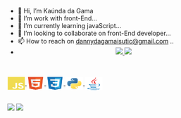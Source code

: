 - 👋 Hi, I’m Kaúnda da Gama
- 👀 I’m work with front-End...
- 🌱 I’m currently learning javaScript...
- 💞️ I’m looking to collaborate on  front-End developer...
- 📫 How to reach on dannydagamaisutic@gmail.com ..
- <div align="center">
  <a href="https://github.com/KaundaDaniel">
  <img height="170em" src="https://github-readme-stats.vercel.app/api?username=KaundaDaniel&show_icons=true&theme=dark&include_all_commits=true&count_private=true"/>
  <img height="170em" src="https://github-readme-stats.vercel.app/api/top-langs/?username=KaundaDaniel&layout=compact&langs_count=7&theme=dark"/>
</div>
</br>
  <div style="display: inline_block"><br>
  <img align="center" alt="Rafa-Js" height="30" width="40" src="https://raw.githubusercontent.com/devicons/devicon/master/icons/javascript/javascript-plain.svg">
  <!--<img align="center" alt="Rafa-Ts" height="30" width="40" src="https://raw.githubusercontent.com/devicons/devicon/master/icons/typescript/typescript-plain.svg">-->
  <!--<img align="center" alt="Rafa-React" height="30" width="40" src="https://raw.githubusercontent.com/devicons/devicon/master/icons/react/react-original.svg">-->
  <img align="center" alt="Java-HTML" height="30" width="40" src="https://raw.githubusercontent.com/devicons/devicon/master/icons/html5/html5-original.svg">
  <img align="center" alt="Java-CSS" height="30" width="40" src="https://raw.githubusercontent.com/devicons/devicon/master/icons/css3/css3-original.svg">
  <img align="center" alt="Kaunda-Python" height="30" width="40" src="https://raw.githubusercontent.com/devicons/devicon/master/icons/python/python-original.svg">
  <img align="center" alt="Kaunda-Java" height="30" width="40" src="https://raw.githubusercontent.com/devicons/devicon/master/icons/java/java-original.svg">
</div>
  </br>
  
  <div> 

 	
  
  <a href = "mailto:dannydagamaisuti@gmail.com"><img src="https://img.shields.io/badge/-Gmail-%23333?style=for-the-badge&logo=gmail&logoColor=white" target="_blank"></a>
  <a href=https://www.linkedin.com/in/ka%C3%BAnda-da-gama-697992222/ target="_blank"><img src="https://img.shields.io/badge/-LinkedIn-%230077B5?style=for-the-badge&logo=linkedin&logoColor=white" target="_blank"></a> 

   
</div>
<!---
KaundaDaniel/KaundaDaniel is a ✨ special ✨ repository because its `README.md` (this file) appears on your GitHub profile.
You can click the Preview link to take a look at your changes.
--->
